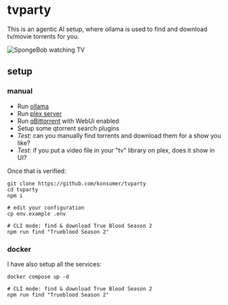 # tvparty

This is an agentic AI setup, where ollama is used to find and download tv/movie torrents for you.

![SpongeBob watching TV](https://media1.tenor.com/m/p95koflTx1wAAAAC/movie-night-movie-time.gif)

## setup

### manual

- Run [ollama](https://ollama.com/)
- Run [plex server](https://www.plex.tv/)
- Run [qBittorrent](https://www.qbittorrent.org/) with WebUi enabled
- Setup some qtorrent search plugins
- *Test*: can you manually find torrents and download them for a show you like?
- *Test*: if you put a video file in your "tv" library on plex, does it show in UI?

Once that is verified:

```
git clone https://github.com/konsumer/tvparty
cd tvparty
npm i

# edit your configuration
cp env.example .env

# CLI mode: find & download True Blood Season 2
npm run find "Trueblood Season 2"
```

### docker

I have also setup all the services:

```
docker compose up -d

# CLI mode: find & download True Blood Season 2
npm run find "Trueblood Season 2"
```
